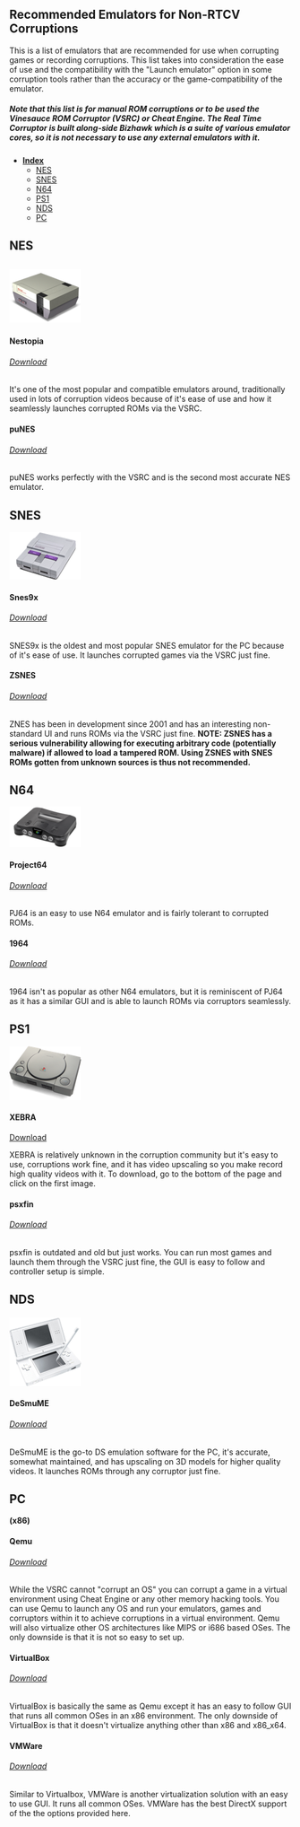 ## Recommended Emulators for Non-RTCV Corruptions

This is a list of emulators that are recommended for use when corrupting games or recording corruptions. This list takes into consideration the ease of use and the compatibility with the "Launch emulator" option in some corruption tools rather than the accuracy or the game-compatibility of the emulator.

##### Note that this list is for manual ROM corruptions or to be used the Vinesauce ROM Corruptor \(VSRC\) or Cheat Engine. The Real Time Corruptor is built along-side Bizhawk which is a suite of various emulator cores, so it is not necessary to use any external emulators with it.

* [**Index**](#recommended-emulators-for-corruptions)
  * [NES](/consoles/snes.md)
  * [SNES](#snes)
  * [N64](#n64)
  * [PS1](#ps1)
  * [NDS](#nds)
  * [PC](#pc)

## NES

## ![](/assets/console-icons/NES.png)

#### Nestopia

###### [Download](https://sourceforge.net/projects/nestopiaue/files/)

It's one of the most popular and compatible emulators around, traditionally used in lots of corruption videos because of it's ease of use and how it seamlessly launches corrupted ROMs via the VSRC.

#### puNES

###### [Download](https://github.com/punesemu/puNES/releases)

puNES works perfectly with the VSRC and is the second most accurate NES emulator.

## 

## SNES

![](/assets/console-icons/SNES.png)

#### Snes9x

###### [Download](https://sites.google.com/site/bearoso/)

SNES9x is the oldest and most popular SNES emulator for the PC because of it's ease of use. It launches corrupted games via the VSRC just fine.

#### ZSNES

###### [Download](https://www.fosshub.com/ZSNES.html)

ZNES has been in development since 2001 and has an interesting non-standard UI and runs ROMs via the VSRC just fine. **NOTE: ZSNES has a serious vulnerability allowing for executing arbitrary code \(potentially malware\) if allowed to load a tampered ROM. Using ZSNES with SNES ROMs gotten from unknown sources is thus not recommended.**

## 

## N64

![](/assets/console-icons/N64.png)

#### Project64

###### [Download](http://www.pj64-emu.com/)

PJ64 is an easy to use N64 emulator and is fairly tolerant to corrupted ROMs.

#### 1964

###### [Download](https://code.google.com/archive/p/emu-1964/downloads)

1964 isn't as popular as other N64 emulators, but it is reminiscent of PJ64 as it has a similar GUI and is able to launch ROMs via corruptors seamlessly.

## PS1

![](/assets/console-icons/PS1.png)

#### XEBRA

[Download](http://drhell.web.fc2.com/ps1/)

XEBRA is relatively unknown in the corruption community but it's easy to use, corruptions work fine, and it has video upscaling so you make record high quality videos with it. To download, go to the bottom of the page and click on the first image.

#### psxfin

###### [Download](http://www.emulator-zone.com/doc.php/psx/psx_em.html)

psxfin is outdated and old but just works. You can run most games and launch them through the VSRC just fine, the GUI is easy to follow and controller setup is simple.

## NDS

#### ![](/assets/console-icons/DS.png)

#### DeSmuME

###### [Download](https://desmume.org/download/)

DeSmuME is the go-to DS emulation software for the PC, it's accurate, somewhat maintained, and has upscaling on 3D models for higher quality videos. It launches ROMs through any corruptor just fine.

## PC

**\(x86\)**

#### Qemu

###### [Download](https://qemu.weilnetz.de/w64/)

While the VSRC cannot "corrupt an OS" you can corrupt a game in a virtual environment using Cheat Engine or any other memory hacking tools. You can use Qemu to launch any OS and run your emulators, games and corruptors within it to achieve corruptions in a virtual environment. Qemu will also virtualize other OS architectures like MIPS or i686 based OSes. The only downside is that it is not so easy to set up.

#### VirtualBox

###### [Download](https://www.virtualbox.org/wiki/Downloads)

VirtualBox is basically the same as Qemu except it has an easy to follow GUI that runs all common OSes in an x86 environment. The only downside of VirtualBox is that it doesn't virtualize anything other than x86 and x86\_x64.

#### VMWare

###### [Download](https://www.virtualbox.org/wiki/Downloads)

Similar to Virtualbox, VMWare is another virtualization solution with an easy to use GUI. It runs all common OSes. VMWare has the best DirectX support of the the options provided here. 

